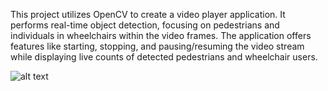 This project utilizes OpenCV to create a video player application. It performs real-time object detection, focusing on pedestrians and individuals in wheelchairs within the video frames. The application offers features like starting, stopping, and pausing/resuming the video stream while displaying live counts of detected pedestrians and wheelchair users.
<br>

![alt text](https://i.imgur.com/C8liBAC_d.jpg?maxwidth=520&shape=thumb&fidelity=high)
